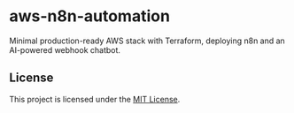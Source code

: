 # aws-n8n-automation
Minimal production-ready AWS stack with Terraform, deploying n8n and an AI-powered webhook chatbot.


## License

This project is licensed under the [MIT License](LICENSE).